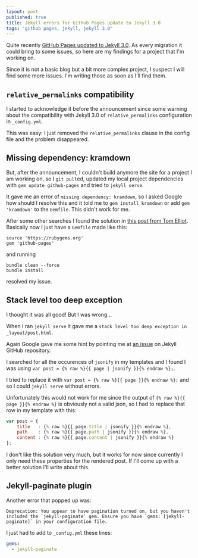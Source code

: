 ```yaml
---
layout: post
published: true
title: Jekyll errors for GitHub Pages update to Jekyll 3.0
tags: "github pages, jekyll, jekyll 3.0"
---
```



Quite recently [GitHub Pages updated to Jekyll 3.0](https://github.com/blog/2100-github-pages-now-faster-and-simpler-with-jekyll-3-0). As every migration it could bring to some issues, so here are my findings for a project that I'm working on.

Since it is not a basic blog but a bit more complex project, I suspect I will find some more issues. I'm writing those as soon as I'll find them.

## `relative_permalinks` compatibility

I started to acknowledge it before the announcement since some warning about the compatibility with Jekyll 3.0 of `relative_permalinks` configuration in `_config.yml`.

This was easy: I just removed the `relative_permalinks` clause in the config file and the problem disappeared.

## Missing dependency: kramdown

But, after the announcement, I couldn't build anymore the site for a project I am working on, so I `git pull`ed, updated my local project dependencies with `gem update github-pages` and tried to `jekyll serve`.

It gave me an error of `missing dependency: kramdown`, so I asked Google how should I resolve this and it told me to `gem install kramdown` or add `gem 'kramdown'` to the `Gemfile`. This didn't work for me.

After some other searches I found the solution in [this post from Tom Elliot](http://telliott.io/2015/07/27/how-i-broke-jekyll-with-my-gemfile.html). Basically now I just have a `Gemfile` made like this:

```
source 'https://rubygems.org'
gem 'github-pages'
```

and running

```
bundle clean --force
bundle install
```

resolved my issue.

## Stack level too deep exception

I thought it was all good! But I was wrong...

When I ran `jekyll serve` it gave me a `stack level too deep exception in _layout/post.html`.

Again Google gave me some hint by pointing me at [an issue](https://github.com/jekyll/jekyll/issues/3207) on Jekyll GitHub repository.

I searched for all the occurences of `jsonify` in my templates and I found I was using `var post = {% raw %}{{ page | jsonify }}{% endraw %};`.

I tried to replace it with `var post = {% raw %}{{ page }}{% endraw %};` and so I could `jekyll serve` without errors.

Unfortunately this would not work for me since the output of `{% raw %}{{ page }}{% endraw %}` is obviously not a valid json, so I had to replace that row in my template with this:

``` javascript
var post = {
	title   : {% raw %}{{ page.title | jsonify }}{% endraw %},
    path    : {% raw %}{{ page.path | jsonify }}{% endraw %},
    content : {% raw %}{{ page.content | jsonify }}{% endraw %}
};
```

I don't like this solution very much, but it works for now since currently I only need these properties for the rendered post. If I'll come up with a better solution I'll write about this.

## Jekyll-paginate plugin

Another error that popped up was: 

```
Deprecation: You appear to have pagination turned on, but you haven't included the `jekyll-paginate` gem. Ensure you have `gems: [jekyll-paginate]` in your configuration file.
```

I just had to add to `_config.yml` these lines:

``` yml
gems:
  - jekyll-paginate
```
<!--stackedit_data:
eyJoaXN0b3J5IjpbMTMyMTI3Mjk3Ml19
-->